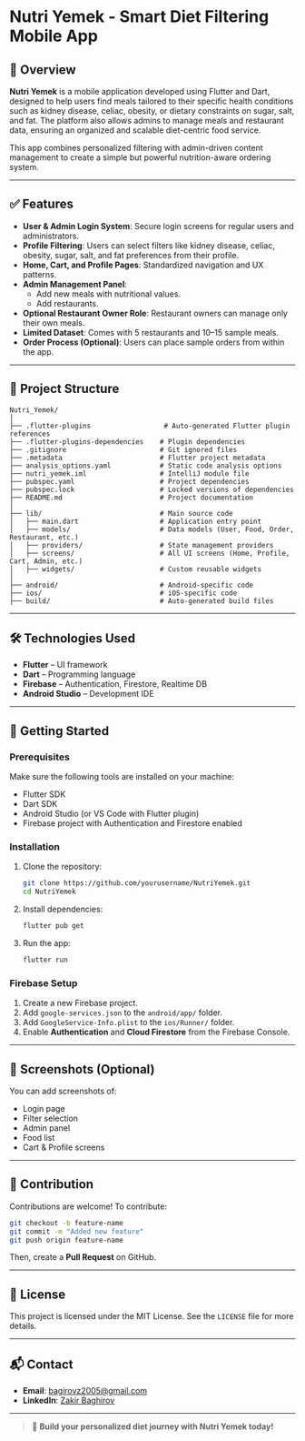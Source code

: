 # Nutri Yemek - Smart Diet Filtering Mobile App

## 📱 Overview

**Nutri Yemek** is a mobile application developed using Flutter and Dart, designed to help users find meals tailored to their specific health conditions such as kidney disease, celiac, obesity, or dietary constraints on sugar, salt, and fat. The platform also allows admins to manage meals and restaurant data, ensuring an organized and scalable diet-centric food service.

This app combines personalized filtering with admin-driven content management to create a simple but powerful nutrition-aware ordering system.

---

## ✅ Features

- **User & Admin Login System**: Secure login screens for regular users and administrators.
- **Profile Filtering**: Users can select filters like kidney disease, celiac, obesity, sugar, salt, and fat preferences from their profile.
- **Home, Cart, and Profile Pages**: Standardized navigation and UX patterns.
- **Admin Management Panel**:
  - Add new meals with nutritional values.
  - Add restaurants.
- **Optional Restaurant Owner Role**: Restaurant owners can manage only their own meals.
- **Limited Dataset**: Comes with 5 restaurants and 10–15 sample meals.
- **Order Process (Optional)**: Users can place sample orders from within the app.

---

## 📁 Project Structure

```
Nutri_Yemek/
│
├── .flutter-plugins                  # Auto-generated Flutter plugin references
├── .flutter-plugins-dependencies    # Plugin dependencies
├── .gitignore                       # Git ignored files
├── .metadata                        # Flutter project metadata
├── analysis_options.yaml            # Static code analysis options
├── nutri_yemek.iml                  # IntelliJ module file
├── pubspec.yaml                     # Project dependencies
├── pubspec.lock                     # Locked versions of dependencies
├── README.md                        # Project documentation
│
├── lib/                             # Main source code
│   ├── main.dart                    # Application entry point
│   ├── models/                      # Data models (User, Food, Order, Restaurant, etc.)
│   ├── providers/                   # State management providers
│   ├── screens/                     # All UI screens (Home, Profile, Cart, Admin, etc.)
│   ├── widgets/                     # Custom reusable widgets
│
├── android/                         # Android-specific code
├── ios/                             # iOS-specific code
├── build/                           # Auto-generated build files
```

---

## 🛠 Technologies Used

- **Flutter** – UI framework
- **Dart** – Programming language
- **Firebase** – Authentication, Firestore, Realtime DB
- **Android Studio** – Development IDE

---

## 🚀 Getting Started

### Prerequisites

Make sure the following tools are installed on your machine:

- Flutter SDK
- Dart SDK
- Android Studio (or VS Code with Flutter plugin)
- Firebase project with Authentication and Firestore enabled

### Installation

1. Clone the repository:
   ```bash
   git clone https://github.com/yourusername/NutriYemek.git
   cd NutriYemek
   ```

2. Install dependencies:
   ```bash
   flutter pub get
   ```

3. Run the app:
   ```bash
   flutter run
   ```

### Firebase Setup

1. Create a new Firebase project.
2. Add `google-services.json` to the `android/app/` folder.
3. Add `GoogleService-Info.plist` to the `ios/Runner/` folder.
4. Enable **Authentication** and **Cloud Firestore** from the Firebase Console.

---

## 📸 Screenshots (Optional)

You can add screenshots of:
- Login page
- Filter selection
- Admin panel
- Food list
- Cart & Profile screens

---

## 🤝 Contribution

Contributions are welcome! To contribute:

```bash
git checkout -b feature-name
git commit -m "Added new feature"
git push origin feature-name
```

Then, create a **Pull Request** on GitHub.

---

## 📄 License

This project is licensed under the MIT License. See the `LICENSE` file for more details.

---

## 📬 Contact

- **Email**: bagirovz2005@gmail.com  
- **LinkedIn**: [Zakir Baghirov](https://www.linkedin.com/in/zakir-baghirov-ab4873233/)

---

> 🥗 **Build your personalized diet journey with Nutri Yemek today!**
